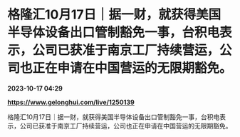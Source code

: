 # 格隆汇10月17日｜据一财，就获得美国半导体设备出口管制豁免一事，台积电表示，公司已获准于南京工厂持续营运，公司也正在申请在中国营运的无限期豁免。

**2023-10-17 04:29**

**https://www.gelonghui.com/live/1250139**

格隆汇10月17日｜据一财，就获得美国半导体设备出口管制豁免一事，台积电表示，公司已获准于南京工厂持续营运，公司也正在申请在中国营运的无限期豁免。